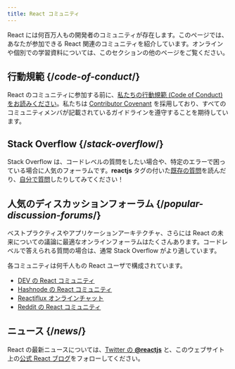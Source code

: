 ```yaml
---
title: React コミュニティ
---
```


<Intro>

React には何百万人もの開発者のコミュニティが存在します。このページでは、あなたが参加できる React 関連のコミュニティを紹介しています。オンラインや個別での学習資料については、このセクションの他のページをご覧ください。

</Intro>

## 行動規範 {/*code-of-conduct*/}

React のコミュニティに参加する前に、[私たちの行動規範 (Code of Conduct) をお読みください](https://github.com/facebook/react/blob/main/CODE_OF_CONDUCT.md)。私たちは [Contributor Covenant](https://www.contributor-covenant.org/) を採用しており、すべてのコミュニティメンバが記載されているガイドラインを遵守することを期待しています。

## Stack Overflow {/*stack-overflow*/}

Stack Overflow は、コードレベルの質問をしたい場合や、特定のエラーで困っている場合に人気のフォーラムです。**reactjs** タグの付いた[既存の質問](https://stackoverflow.com/questions/tagged/reactjs)を読んだり、[自分で質問](https://stackoverflow.com/questions/ask?tags=reactjs)したりしてみてください！

## 人気のディスカッションフォーラム {/*popular-discussion-forums*/}

ベストプラクティスやアプリケーションアーキテクチャ、さらには React の未来についての議論に最適なオンラインフォーラムはたくさんあります。コードレベルで答えられる質問の場合は、通常 Stack Overflow がより適しています。

各コミュニティは何千人もの React ユーザで構成されています。

* [DEV の React コミュニティ](https://dev.to/t/react)
* [Hashnode の React コミュニティ](https://hashnode.com/n/reactjs)
* [Reactiflux オンラインチャット](https://discord.gg/reactiflux)
* [Reddit の React コミュニティ](https://www.reddit.com/r/reactjs/)

## ニュース {/*news*/}

React の最新ニュースについては、[Twitter の **@reactjs**](https://twitter.com/reactjs) と、このウェブサイト上の[公式 React ブログ](/blog/)をフォローしてください。
